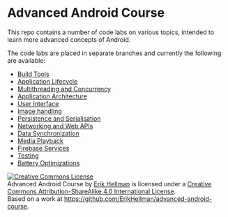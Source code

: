 # Advanced Android Course

This repo contains a number of code labs on various topics, intended to learn more advanced concepts of Android. 

The code labs are placed in separate branches and currently the following are available:

* [Build Tools](https://github.com/ErikHellman/advanced-android-course/tree/build-tools)
* [Application Lifecycle](https://github.com/ErikHellman/advanced-android-course/tree/application-lifecycle)
* [Multithreading and Concurrency](https://github.com/ErikHellman/advanced-android-course/tree/multithreading-concurrency)
* [Application Architecture](https://github.com/ErikHellman/advanced-android-course/tree/application-architecture)
* [User Interface](https://github.com/ErikHellman/advanced-android-course/tree/user-interface)
* [Image handling](https://github.com/ErikHellman/advanced-android-course/tree/image-handling)
* [Persistence and Serialisation](https://github.com/ErikHellman/advanced-android-course/tree/persistence-serialisation)
* [Networking and Web APIs](https://github.com/ErikHellman/advanced-android-course/tree/networking-webapi)
* [Data Synchronization](https://github.com/ErikHellman/advanced-android-course/tree/data-sync)
* [Media Playback](https://github.com/ErikHellman/advanced-android-course/tree/media-playback)
* [Firebase Services](https://github.com/ErikHellman/advanced-android-course/tree/firebase-services)
* [Testing](https://github.com/ErikHellman/advanced-android-course/tree/testing)
* [Battery Optimizations](https://github.com/ErikHellman/advanced-android-course/tree/battery-optimizations)

<a rel="license" href="http://creativecommons.org/licenses/by-sa/4.0/"><img alt="Creative Commons License" style="border-width:0" src="https://i.creativecommons.org/l/by-sa/4.0/88x31.png" /></a><br /><span xmlns:dct="http://purl.org/dc/terms/" property="dct:title">Advanced Android Course</span> by <a xmlns:cc="http://creativecommons.org/ns#" href="https://github.com/ErikHellman/advanced-android-course" property="cc:attributionName" rel="cc:attributionURL">Erik Hellman</a> is licensed under a <a rel="license" href="http://creativecommons.org/licenses/by-sa/4.0/">Creative Commons Attribution-ShareAlike 4.0 International License</a>.<br />Based on a work at <a xmlns:dct="http://purl.org/dc/terms/" href="https://github.com/ErikHellman/advanced-android-course" rel="dct:source">https://github.com/ErikHellman/advanced-android-course</a>.